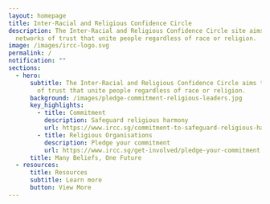 ```yaml
---
layout: homepage
title: Inter-Racial and Religious Confidence Circle
description: The Inter-Racial and Religious Confidence Circle site aims to be
  networks of trust that unite people regardless of race or religion.
image: /images/ircc-logo.svg
permalink: /
notification: ""
sections:
  - hero:
      subtitle: The Inter-Racial and Religious Confidence Circle aims to be networks
        of trust that unite people regardless of race or religion.
      background: /images/pledge-commitment-religious-leaders.jpg
      key_highlights:
        - title: Commitment
          description: Safeguard religious harmony
          url: https://www.ircc.sg/commitment-to-safeguard-religious-harmony/
        - title: Religious Organisations
          description: Pledge your commitment
          url: https://www.ircc.sg/get-involved/pledge-your-commitment
      title: Many Beliefs, One Future
  - resources:
      title: Resources
      subtitle: Learn more
      button: View More
---
```

